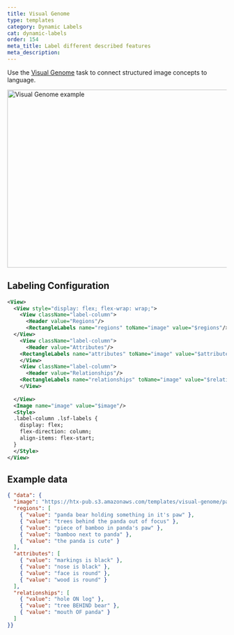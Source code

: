 ```yaml
---
title: Visual Genome
type: templates
category: Dynamic Labels
cat: dynamic-labels
order: 154
meta_title: Label different described features
meta_description: 
---
```


Use the [Visual Genome](https://visualgenome.org/) task to connect structured image concepts to language.
<br/>

<img src="/images/templates/visual-genome.png" alt="Visual Genome example" class="gif-border" width="552px" height="408px" />

## Labeling Configuration

```xml
<View>
  <View style="display: flex; flex-wrap: wrap;">
    <View className="label-column">
      <Header value="Regions"/>
      <RectangleLabels name="regions" toName="image" value="$regions"/>
  </View>
    <View className="label-column">
      <Header value="Attributes"/>
    <RectangleLabels name="attributes" toName="image" value="$attributes"/>
    </View>
    <View className="label-column">
      <Header value="Relationships"/>
    <RectangleLabels name="relationships" toName="image" value="$relationships"/>
    </View>
  
  </View>
  <Image name="image" value="$image"/>
  <Style>
  .label-column .lsf-labels {
    display: flex;
    flex-direction: column;
    align-items: flex-start;
  }
  </Style>
</View>
```

## Example data

```json
{ "data": {
  "image": "https://htx-pub.s3.amazonaws.com/templates/visual-genome/panda.jpeg",
  "regions": [
    { "value": "panda bear holding something in it's paw" },
    { "value": "trees behind the panda out of focus" },
    { "value": "piece of bamboo in panda's paw" },
    { "value": "bamboo next to panda" },
    { "value": "the panda is cute" }
  ],
  "attributes": [
    { "value": "markings is black" },
    { "value": "nose is black" },
    { "value": "face is round" },
    { "value": "wood is round" }
  ],
  "relationships": [
    { "value": "hole ON log" },
    { "value": "tree BEHIND bear" },
    { "value": "mouth OF panda" }
  ]
}}
```
